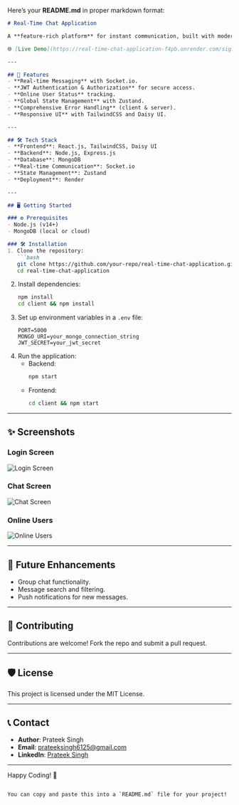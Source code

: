 Here’s your **README.md** in proper markdown format:

```markdown
# Real-Time Chat Application  

A **feature-rich platform** for instant communication, built with modern technologies to ensure seamless user experiences.  

🌐 [Live Demo](https://real-time-chat-application-f4pb.onrender.com/signup)  

---

## 🚀 Features  
- **Real-time Messaging** with Socket.io.  
- **JWT Authentication & Authorization** for secure access.  
- **Online User Status** tracking.  
- **Global State Management** with Zustand.  
- **Comprehensive Error Handling** (client & server).  
- **Responsive UI** with TailwindCSS and Daisy UI.  

---

## 🛠️ Tech Stack  
- **Frontend**: React.js, TailwindCSS, Daisy UI  
- **Backend**: Node.js, Express.js  
- **Database**: MongoDB  
- **Real-time Communication**: Socket.io  
- **State Management**: Zustand  
- **Deployment**: Render  

---

## 🖥️ Getting Started  

### ⚙️ Prerequisites  
- Node.js (v14+)  
- MongoDB (local or cloud)  

### 🛠️ Installation  
1. Clone the repository:  
   ```bash
   git clone https://github.com/your-repo/real-time-chat-application.git
   cd real-time-chat-application  
   ```  
2. Install dependencies:  
   ```bash
   npm install  
   cd client && npm install  
   ```  
3. Set up environment variables in a `.env` file:  
   ```env
   PORT=5000  
   MONGO_URI=your_mongo_connection_string  
   JWT_SECRET=your_jwt_secret  
   ```  
4. Run the application:  
   - Backend:  
     ```bash  
     npm start  
     ```  
   - Frontend:  
     ```bash  
     cd client && npm start  
     ```  

---

## ✨ Screenshots  

### Login Screen  
![Login Screen](https://github.com/user-attachments/assets/589ba6f2-ee12-4c41-9ff0-c7656cb8a83e)  

### Chat Screen  
![Chat Screen](https://github.com/user-attachments/assets/409bd1be-2a96-45ac-bf31-e771d469188f)  

### Online Users  
![Online Users](https://github.com/user-attachments/assets/39e65e31-8afb-4f92-b804-157a1c6e098c)  

---

## 📌 Future Enhancements  
- Group chat functionality.  
- Message search and filtering.  
- Push notifications for new messages.  

---

## 🤝 Contributing  
Contributions are welcome! Fork the repo and submit a pull request.  

---

## 🛡️ License  
This project is licensed under the MIT License.  

---

## 📞 Contact  
- **Author**: Prateek Singh  
- **Email**: [prateeksingh6125@gmail.com](mailto:prateeksingh6125@gmail.com)  
- **LinkedIn**: [Prateek Singh](https://www.linkedin.com/in/prateek-singh-2035151b8/)  

---

Happy Coding! 🚀  
```  

You can copy and paste this into a `README.md` file for your project!
